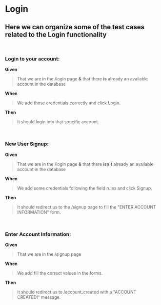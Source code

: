 # Login

## Here we can organize some of the test cases related to the Login functionality

</br>

### Login to your account:

**Given**

> That we are in the /login page
> **&**
> that there **is** already an available account in the database

**When**

> We add those credentials correctly and click Login.

**Then**

> It should login into that specific account.

</br>

### New User Signup:

**Given**

> That we are in the /login page
> **&**
> that there **isn't** already an available account in the database

**When**

> We add some credentials following the field rules and click Signup.

**Then**

> It should redirect us to the /signup page to fill the "ENTER ACCOUNT INFORMATION" form.

</br>

### Enter Account Information:

**Given**

> That we are in the /signup page

**When**

> We add fill the correct values in the forms.

**Then**

> It should redirect us to /account_created with a "ACCOUNT CREATED!" message.
